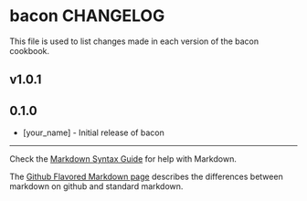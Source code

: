 bacon CHANGELOG
===============

This file is used to list changes made in each version of the bacon cookbook.

v1.0.1
------
0.1.0
-----
- [your_name] - Initial release of bacon

- - -
Check the [Markdown Syntax Guide](http://daringfireball.net/projects/markdown/syntax) for help with Markdown.

The [Github Flavored Markdown page](http://github.github.com/github-flavored-markdown/) describes the differences between markdown on github and standard markdown.
